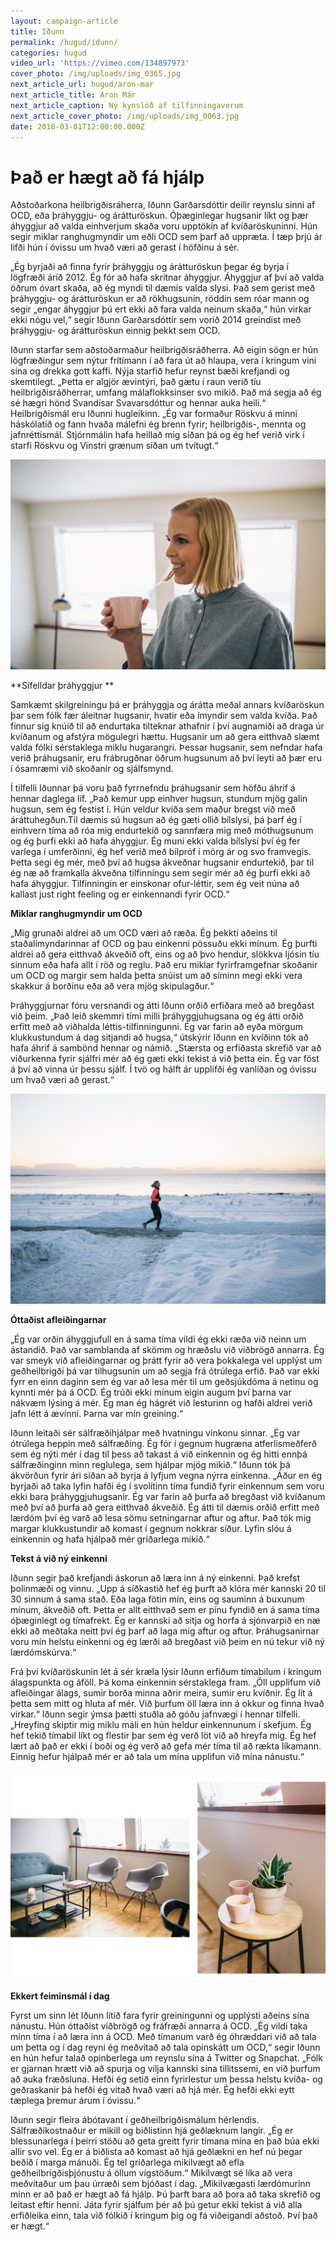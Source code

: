 ```yaml
---
layout: campaign-article
title: Iðunn
permalink: /hugud/idunn/
categories: hugud
video_url: 'https://vimeo.com/134897973'
cover_photo: /img/uploads/img_0365.jpg
next_article_url: hugud/aron-mar
next_article_title: Aron Már
next_article_caption: Ný kynslóð af tilfinningaverum
next_article_cover_photo: /img/uploads/img_0063.jpg
date: 2018-03-01T12:00:00.000Z
---
```

# Það er hægt að fá hjálp

Aðstoðarkona heilbrigðisráherra, Iðunn Garðarsdóttir deilir reynslu sinni af OCD, eða þráhyggju- og árátturöskun. Óþæginlegar hugsanir líkt og þær áhyggjur að valda einhverjum skaða voru upptökin af kvíðaröskuninni. Hún segir miklar ranghugmyndir um eðli OCD sem þarf að uppræta. Í tæp þrjú ár lifði hún í óvissu um hvað væri að gerast í höfðinu á sér. 

„Ég byrjaði að finna fyrir þráhyggju og árátturöskun þegar ég byrja í lögfræði árið 2012. Ég fór að hafa skrítnar áhyggjur. Áhyggjur af því að valda öðrum óvart skaða, að ég myndi til dæmis valda slysi. Það sem gerist með þráhyggju- og árátturöskun er að rökhugsunin, röddin sem róar mann og segir „engar áhyggjur þú ert ekki að fara valda neinum skaða,“ hún virkar ekki nógu vel,“ segir Iðunn Garðarsdóttir sem vorið 2014 greindist með þráhyggju- og árátturöskun einnig þekkt sem OCD. 

Iðunn starfar sem aðstoðarmaður heilbrigðisráðherra. Að eigin sögn er hún lögfræðingur sem nýtur frítímann í að fara út að hlaupa, vera í kringum vini sína og drekka gott kaffi. Nýja starfið hefur reynst  bæði krefjandi og skemtilegt. „Þetta er algjör ævintýri, það gætu í raun verið tíu heilbrigðisráðherrar, umfang málaflokksinser svo mikið. Það má segja að ég sé hægri hönd Svandísar Svavarsdóttur og hennar auka heili.“ Heilbrigðismál eru Iðunni hugleikinn. „Ég var formaður Röskvu á minni háskólatíð og fann hvaða málefni ég brenn fyrir; heilbrigðis-, mennta og jafnréttismál. Stjórnmálin hafa heillað mig síðan þá og ég hef verið virk í starfi Röskvu og Vinstri grænum síðan um tvítugt.“

![](/img/uploads/img_0591.jpg)

**Sífelldar þráhyggjur **

Samkæmt skilgreiningu þá er þráhyggja og árátta meðal annars kvíðaröskun þar sem fólk fær áleitnar hugsanir, hvatir eða ímyndir sem valda kvíða. Það finnur sig knúið til að endurtaka tilteknar athafnir í því augnamiði að draga úr kvíðanum og afstýra mögulegri hættu. Hugsanir um að gera eitthvað slæmt valda fólki sérstaklega miklu hugarangri. Þessar hugsanir, sem nefndar hafa verið þráhugsanir, eru frábrugðnar öðrum hugsunum að því leyti að þær eru í ósamræmi við skoðanir og sjálfsmynd. 

Í tilfelli Iðunnar þá voru það fyrrnefndu þráhugsanir sem höfðu áhrif á hennar daglega líf. „Það kemur upp einhver hugsun, stundum mjög galin hugsun, sem ég festist í. Hún veldur kvíða sem maður bregst við með áráttuhegðun.Til dæmis sú hugsun að ég gæti ollið bílslysi, þá þarf ég í einhvern tíma að róa mig endurtekið og sannfæra mig með móthugsunum og ég þurfi ekki að hafa áhyggjur. Ég muni ekki valda bílslysi því ég fer varlega í umferðinni, ég hef verið með bílpróf í mörg ár og svo framvegis. Þetta segi ég mér, með því að hugsa ákveðnar hugsanir endurtekið, þar til ég næ að framkalla ákveðna tilfinningu sem segir mér að ég þurfi ekki að hafa áhyggjur. Tilfinningin er einskonar ofur-léttir, sem ég veit núna að kallast just right feeling og er einkennandi fyrir OCD.“

**Miklar ranghugmyndir um OCD**

„Mig grunaði aldrei að um OCD væri að ræða. Ég þekkti aðeins til staðalímyndarinnar af OCD og þau einkenni pössuðu ekki mínum. Ég þurfti aldrei að gera eitthvað ákveðið oft, eins og að þvo hendur, slökkva ljósin tíu sinnum eða hafa allt í röð og reglu. Það eru miklar fyrirframgefnar skoðanir um OCD og margir sem halda þetta snúist um að síminn megi ekki vera skakkur á borðinu eða að vera mjög skipulagður.“

Þráhyggjurnar fóru versnandi og átti Iðunn orðið erfiðara með að bregðast við þeim. „Það leið skemmri tími milli þráhyggjuhugsana og ég átti orðið erfitt með að viðhalda léttis-tilfinningunni. Ég var farin að eyða mörgum klukkustundum á dag  sitjandi að hugsa,“ útskýrir Iðunn en kvíðinn tók að hafa áhrif á sambönd hennar og námið. „Stærsta og erfiðasta skrefið var að viðurkenna fyrir sjálfri mér að ég gæti ekki tekist á við þetta ein. Ég var föst á því að vinna úr þessu sjálf. Í tvö og hálft ár upplifði ég vanlíðan og óvissu um hvað væri að gerast.“

![](/img/uploads/img_0371.jpg)

**Óttaðist afleiðingarnar**

„Ég var orðin áhyggjufull en á sama tíma vildi ég ekki ræða við neinn um ástandið. Það var samblanda af skömm og hræðslu við viðbrögð annarra. Ég var smeyk við afleiðingarnar og þrátt fyrir að vera þokkalega vel upplýst um geðheilbrigði þá var tilhugsunin um að segja frá ótrúlega erfið. Það var ekki fyrr en einn daginn sem ég var að lesa mér til um geðsjúkdóma á netinu og kynnti mér þá á OCD. Ég trúði ekki mínum eigin augum því þarna var nákvæm lýsing á mér. Ég man ég hágrét við lesturinn og hafði aldrei verið jafn létt á ævinni. Þarna var mín greining.“ 

Iðunn leitaði sér sálfræðihjálpar með hvatningu vinkonu sinnar. „Ég var ótrúlega heppin með sálfræðing. Ég fór í gegnum hugræna atferlismeðferð sem ég nýti mér í dag til þess að takast á við einkennin og ég hitti ennþá sálfræðinginn minn reglulega, sem hjálpar mjög mikið.“ Iðunn tók þá ákvörðun fyrir ári síðan að byrja á lyfjum vegna nýrra einkenna. „Áður en ég byrjaði að taka lyfin hafði ég í svolítinn tíma fundið fyrir einkennum sem voru ekki bara þráhyggjuhugsanir. Ég var farin að þurfa að bregðast við kvíðanum með því að þurfa að gera eitthvað ákveðið. Ég átti til dæmis orðið erfitt með lærdóm því ég varð að lesa sömu setningarnar aftur og aftur. Það tók mig margar klukkustundir að komast í gegnum nokkrar síður. Lyfin slóu á einkennin og hafa hjálpað mér gríðarlega mikið.“ 

**Tekst á við ný einkenni**

Iðunn segir það krefjandi áskorun að læra inn á ný einkenni. Það krefst þolinmæði og vinnu. „Upp á síðkastið hef ég þurft að klóra mér kannski 20 til 30 sinnum á sama stað. Eða laga fötin mín, eins og sauminn á buxunum mínum, ákveðið oft. Þetta er allt eitthvað sem er pínu fyndið en á sama tíma óþæginlegt og tímafrekt. Ég er kannski að sitja og horfa á sjónvarpið en næ ekki að meðtaka neitt því ég þarf að laga mig aftur og aftur. Þráhugsanirnar voru mín helstu einkenni og ég lærði að bregðast við þeim en nú tekur við ný lærdómskúrva.“

Frá því kvíðaröskunin lét á sér kræla lýsir Iðunn erfiðum tímabilum í kringum álagspunkta og áföll. Þá koma einkennin sérstaklega fram. „Öll upplifum við afleiðingar álags, sumir borða minna aðrir meira, sumir eru kvíðnir. Ég lít á þetta sem mitt og hluta af mér. Við þurfum öll læra inn á okkur og finna hvað virkar.“ Iðunn segir ýmsa þætti stuðla að góðu jafnvægi í hennar tilfelli. „Hreyfing skiptir mig miklu máli en hún heldur einkennunum í skefjum. Ég hef tekið tímabil líkt og flestir þar sem ég verð löt við að hreyfa mig. Ég hef lært að það er ekki í boði og ég verð að gefa mér tíma til að rækta líkamann. Einnig hefur hjálpað mér er að tala um mína upplifun við mína nánustu.“ 

![](/img/uploads/idunn.jpg)

**Ekkert feiminsmál í dag**

Fyrst um sinn lét Iðunn lítið fara fyrir greiningunni og upplýsti aðeins sína nánustu. Hún óttaðist viðbrögð og fráfræði annarra á OCD. „Ég vildi taka minn tíma í að læra inn á OCD. Með tímanum varð ég óhræddari við að tala um þetta og í dag reyni ég meðvitað að tala opinskátt um OCD,“ segir Iðunn en hún hefur talað opinberlega um reynslu sína á Twitter og Snapchat. „Fólk er gjarnan hrætt við að spurja og vilja kannski sína tillitssemi, en við þurfum að auka fræðsluna. Hefði ég setið einn fyrirlestur um þessa helstu kvíða- og geðraskanir þá hefði ég vitað hvað væri að hjá mér. Ég hefði ekki eytt tæplega þremur árum í óvissu.“

Iðunn segir fleira ábótavant í geðheilbrigðismálum hérlendis. Sálfræðikostnaður er mikill og biðlistinn hjá geðlæknum langir. „Ég er blessunarlega í þeirri stöðu að geta greitt fyrir tímana mína en það búa ekki allir svo vel. Ég er  á biðlista að komast að hjá geðlækni en hef nú þegar beðið í marga mánuði.  Ég tel gríðarlega mikilvægt að efla geðheilbrigðisþjónustu á öllum vígstöðum.“ Mikilvægt sé líka að vera meðvitaður um þau úrræði sem bjóðast í dag. „Mikilvægasti lærdómurinn minn er að  það er hægt að fá hjálp. Þú þarft bara að þora að taka skrefið og leitast eftir henni. Játa fyrir sjálfum þér að þú getur ekki tekist á við alla erfiðleika einn, tala við fólkið í kringum þig og fá viðeigandi aðstoð. Því það er hægt.“
